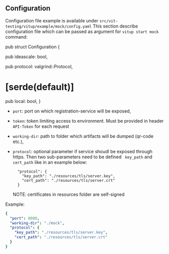 
## Configuration

Configuration file example is available under `src/vit-testing/vitup/example/mock/config.yaml`
This section describe configuration file which can be passed as argument for `vitup start mock` command:

pub struct Configuration {

pub ideascale: bool,

pub protocol: valgrind::Protocol,

# [serde(default)]

pub local: bool,
}

- `port`: port on which registration-service will be exposed,
- `token`: token limiting access to environment. Must be provided in header `API-Token` for each request
- `working-dir`: path to folder which artifacts will be dumped (qr-code etc.),
- `protocol`: optional parameter if service shoudl be exposed through https. Then two sub-parameters need to be defined `
              key_path` and `cert_path` like in an example below:

    ```
      "protocol": {
        "key_path": "./resources/tls/server.key",
        "cert_path": "./resources/tls/server.crt"
      }
    ```

    NOTE: certificates in resources folder are self-signed

Example:

```yaml
{
  "port": 8080,
  "working-dir": "./mock",
  "protocol": {
    "key_path": "./resources/tls/server.key",
    "cert_path": "./resources/tls/server.crt"
  }
}
```
